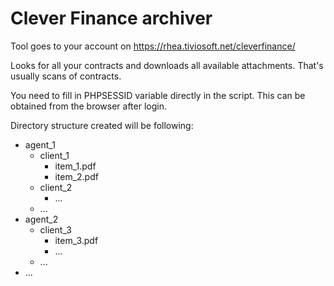 Clever Finance archiver
===============

Tool goes to your account on https://rhea.tiviosoft.net/cleverfinance/

Looks for all your contracts and downloads all available attachments.
That's usually scans of contracts.

You need to fill in PHPSESSID variable directly in the script.
This can be obtained from the browser after login.

Directory structure created will be following:

- agent_1
  - client_1
    - item_1.pdf
    - item_2.pdf
  - client_2
    - ...
  - ...
- agent_2
  - client_3
    - item_3.pdf
    - ...
  - ...
- ...
